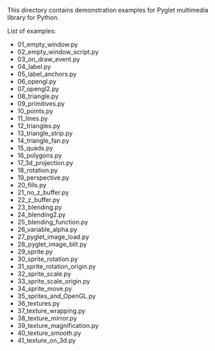 This directory contains demonstration examples for Pyglet multimedia library for Python.

List of examples:

* 01_empty_window.py
* 02_empty_window_script.py
* 03_on_draw_event.py
* 04_label.py
* 05_label_anchors.py
* 06_opengl.py
* 07_opengl2.py
* 08_triangle.py
* 09_primitives.py
* 10_points.py
* 11_lines.py
* 12_triangles.py
* 13_triangle_strip.py
* 14_triangle_fan.py
* 15_quads.py
* 16_polygons.py
* 17_3d_projection.py
* 18_rotation.py
* 19_perspective.py
* 20_fills.py
* 21_no_z_buffer.py
* 22_z_buffer.py
* 23_blending.py
* 24_blending2.py
* 25_blending_function.py
* 26_variable_alpha.py
* 27_pyglet_image_load.py
* 28_pyglet_image_blit.py
* 29_sprite.py
* 30_sprite_rotation.py
* 31_sprite_rotation_origin.py
* 32_sprite_scale.py
* 33_sprite_scale_origin.py
* 34_sprite_move.py
* 35_sprites_and_OpenGL.py
* 36_textures.py
* 37_texture_wrapping.py
* 38_texture_mirror.py
* 39_texture_magnification.py
* 40_texture_smooth.py
* 41_texture_on_3d.py


